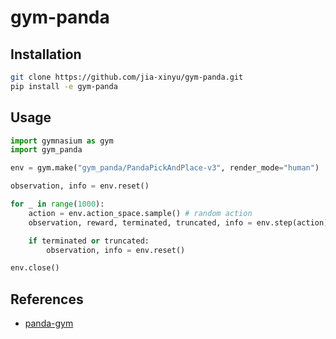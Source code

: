 # gym-panda

## Installation

```bash
git clone https://github.com/jia-xinyu/gym-panda.git
pip install -e gym-panda
```

## Usage

```python
import gymnasium as gym
import gym_panda

env = gym.make("gym_panda/PandaPickAndPlace-v3", render_mode="human")

observation, info = env.reset()

for _ in range(1000):
    action = env.action_space.sample() # random action
    observation, reward, terminated, truncated, info = env.step(action)

    if terminated or truncated:
        observation, info = env.reset()

env.close()
```

## References

* [panda-gym](https://github.com/qgallouedec/panda-gym)
